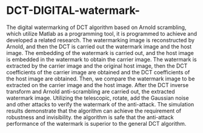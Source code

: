 # DCT-DIGITAL-watermark-
The digital watermarking of DCT algorithm based on Arnold scrambling, which utilize Matlab as a programming tool, it is programmed to achieve and developed a related research. The watermarking image is reconstructed by Arnold, and then the DCT is carried out the watermark image and the host image. The embedding of the watermark is carried out, and the host image is embedded in the watermark to obtain the carrier image. The watermark is extracted by the carrier image and the original host image, then the DCT coefficients of the carrier image are obtained and the DCT coefficients of the host image are obtained. Then, we compare the watermark image to be extracted on the carrier image and the host image. After the DCT inverse transform and Arnold anti-scrambling are carried out, the extracted watermark image. Utilizing the telescopic, rotate, add the Gaussian noise and other attacks to verify the watermark of the anti-attack. The simulation results demonstrate that the algorithm can achieve the requirement of robustness and invisibility. the algorithm is safe that the anti-attack performance of the watermark is superior to the general DCT algorithm.
